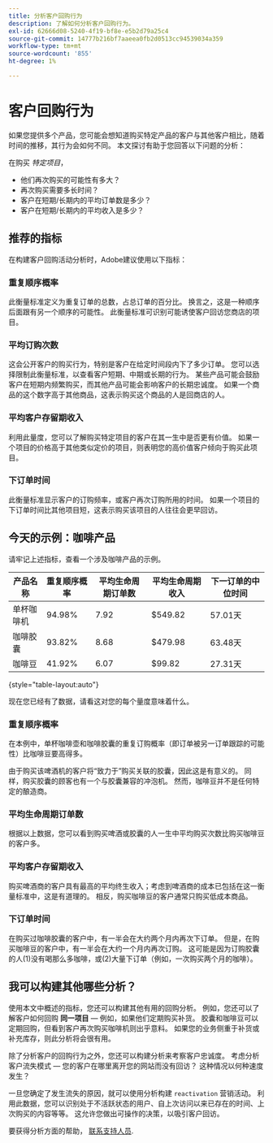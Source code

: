 ```yaml
---
title: 分析客户回购行为
description: 了解如何分析客户回购行为。
exl-id: 62666d08-5240-4f19-bf8e-e5b2d79a25c4
source-git-commit: 14777b216bf7aaeea0fb2d0513cc94539034a359
workflow-type: tm+mt
source-wordcount: '855'
ht-degree: 1%

---
```


# 客户回购行为

如果您提供多个产品，您可能会想知道购买特定产品的客户与其他客户相比，随着时间的推移，其行为会如何不同。 本文探讨有助于您回答以下问题的分析：

在购买 *特定项目*，

* 他们再次购买的可能性有多大？
* 再次购买需要多长时间？
* 客户在短期/长期内的平均订单数是多少？
* 客户在短期/长期内的平均收入是多少？

## 推荐的指标

在构建客户回购活动分析时，Adobe建议使用以下指标：

### 重复顺序概率

此衡量标准定义为重复订单的总数，占总订单的百分比。 换言之，这是一种顺序后面跟有另一个顺序的可能性。 此衡量标准可识别可能诱使客户回访您商店的项目。

### 平均订购次数

这会公开客户的购买行为，特别是客户在给定时间段内下了多少订单。 您可以选择限制此衡量标准，以查看客户短期、中期或长期的行为。 某些产品可能会鼓励客户在短期内频繁购买，而其他产品可能会影响客户的长期忠诚度。 如果一个商品的这个数字高于其他商品，这表示购买这个商品的人是回商店的人。

### 平均客户存留期收入

利用此量度，您可以了解购买特定项目的客户在其一生中是否更有价值。 如果一个项目的价格高于其他类似定价的项目，则表明您的高价值客户倾向于购买此项目。

### 下订单时间

此衡量标准显示客户的订购频率，或客户再次订购所用的时间。 如果一个项目的下订单时间比其他项目短，这表示购买该项目的人往往会更早回访。

## 今天的示例：咖啡产品

请牢记上述指标，查看一个涉及咖啡产品的示例。

| **产品名称** | **重复顺序概率** | **平均生命周期订单数** | **平均生命周期收入** | **下一订单的中位时间** |
|-----|-----|-----|-----|-----|
| 单杯咖啡机 | 94.98% | 7.92 | $549.82 | 57.01天 |
| 咖啡胶囊 | 93.82% | 8.68 | $479.98 | 63.48天 |
| 咖啡豆 | 41.92% | 6.07 | $99.82 | 27.31天 |

{style="table-layout:auto"}

现在您已经有了数据，请看这对您的每个量度意味着什么。

### 重复顺序概率

在本例中，单杯咖啡壶和咖啡胶囊的重复订购概率（即订单被另一订单跟踪的可能性）比咖啡豆要高得多。

由于购买该啤酒机的客户将“致力于”购买关联的胶囊，因此这是有意义的。 同样，购买胶囊的顾客也有一个与胶囊兼容的冲泡机。 然而，咖啡豆并不是任何特定的酿造商。

### 平均生命周期订单数

根据以上数据，您可以看到购买啤酒或胶囊的人一生中平均购买次数比购买咖啡豆的客户多。

### 平均客户存留期收入

购买啤酒商的客户具有最高的平均终生收入；考虑到啤酒商的成本已包括在这一衡量标准中，这是有道理的。 相反，购买咖啡豆的客户通常只购买低成本商品。

### 下订单时间

在购买过咖啡胶囊的客户中，有一半会在大约两个月内再次下订单。 但是，在购买咖啡豆的客户中，有一半会在大约一个月内再次订购。 这可能是因为订购胶囊的人(1)没有喝那么多咖啡，或(2)大量下订单（例如，一次购买两个月的咖啡）。

## 我可以构建其他哪些分析？

使用本文中概述的指标，您还可以构建其他有用的回购分析。 例如，您还可以了解客户如何回购 **同一项目**  — 例如，如果他们定期购买补货。 胶囊和咖啡豆可以定期回购，但看到客户再次购买咖啡机则出乎意料。 如果您的业务侧重于补货或补充库存，则此分析将会很有用。

除了分析客户的回购行为之外，您还可以构建分析来考察客户忠诚度。 考虑分析客户流失模式 — 您的客户在哪里离开您的网站而没有回访？ 这种情况以何种速度发生？

一旦您确定了发生流失的原因，就可以使用分析构建 `reactivation` 营销活动。 利用此数据，您可以识别处于不活跃状态的用户、自上次访问以来已存在的时间、上次购买的内容等等。 这允许您做出可操作的决策，以吸引客户回访。

要获得分析方面的帮助， [联系支持人员](https://experienceleague.adobe.com/docs/commerce-knowledge-base/kb/troubleshooting/miscellaneous/mbi-service-policies.html?lang=en).
